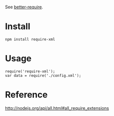 See [better-require](https://github.com/olalonde/better-require).

# Install

    npm install require-xml

# Usage 

    require('require-xml');
    var data = require('./config.xml');

# Reference

http://nodejs.org/api/all.html#all_require_extensions
